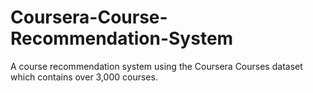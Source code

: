 # Coursera-Course-Recommendation-System
A course recommendation system using the Coursera Courses dataset which contains over 3,000 courses. 
